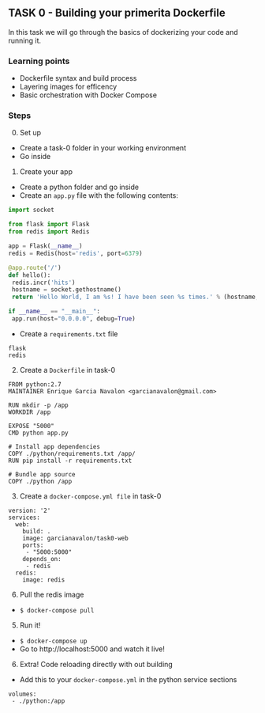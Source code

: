 ## TASK 0 - Building your primerita Dockerfile

In this task we will go through the basics of dockerizing your code and running it.

### Learning points
- Dockerfile syntax and build process
- Layering images for efficency
- Basic orchestration with Docker Compose

### Steps
0. Set up
- Create a task-0 folder in your working environment
- Go inside
1. Create your app
- Create a python folder and go inside
- Create an `app.py` file with the following contents:
```python
import socket

from flask import Flask
from redis import Redis

app = Flask(__name__)
redis = Redis(host='redis', port=6379)

@app.route('/')
def hello():
 redis.incr('hits')
 hostname = socket.gethostname()
 return 'Hello World, I am %s! I have been seen %s times.' % (hostname,redis.get('hits'))

if __name__ == "__main__":
 app.run(host="0.0.0.0", debug=True)

```
- Create a `requirements.txt` file
```
flask
redis
```
2. Create a `Dockerfile` in task-0
```
FROM python:2.7
MAINTAINER Enrique Garcia Navalon <garcianavalon@gmail.com>

RUN mkdir -p /app
WORKDIR /app

EXPOSE "5000"
CMD python app.py

# Install app dependencies
COPY ./python/requirements.txt /app/
RUN pip install -r requirements.txt

# Bundle app source
COPY ./python /app
```
3. Create a `docker-compose.yml file` in task-0
```
version: '2'
services:
  web:
    build: .
    image: garcianavalon/task0-web
    ports:
     - "5000:5000"
    depends_on:
     - redis
  redis:
    image: redis

```
6. Pull the redis image
- `$ docker-compose pull`

5.  Run it!
- `$ docker-compose up`
- Go to http://localhost:5000 and watch it live!

6. Extra! Code reloading directly with out building
- Add this to your `docker-compose.yml` in the python service sections
```
volumes:
 - ./python:/app
```
